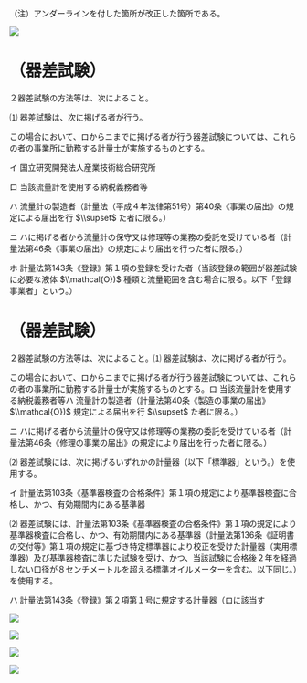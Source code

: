 （注）アンダーラインを付した箇所が改正した箇所である。

![](https://www.nta.go.jp/tmp/c8ebc9bb-fc83-4559-b451-0d8924a3e7be/images/82d011e66619c2284a3900ec8c6e521132fa2ba1a52f9f3410a2734238361dcd.jpg)

# （器差試験）

２器差試験の方法等は、次によること。

⑴ 器差試験は、次に掲げる者が行う。

この場合において、ロからニまでに掲げる者が行う器差試験については、これらの者の事業所に勤務する計量士が実施するものとする。

イ 国立研究開発法人産業技術総合研究所

ロ 当該流量計を使用する納税義務者等

ハ 流量計の製造者（計量法（平成４年法律第51号）第40条《事業の届出》の規定による届出を行 $\\supset$ た者に限る。）

ニ ハに掲げる者から流量計の保守又は修理等の業務の委託を受けている者（計量法第46条《事業の届出》の規定により届出を行った者に限る。）

ホ 計量法第143条《登録》第１項の登録を受けた者（当該登録の範囲が器差試験に必要な液体 $\\mathcal{O})$ 種類と流量範囲を含む場合に限る。以下「登録事業者」という。）

# （器差試験）

２器差試験の方法等は、次によること。⑴ 器差試験は、次に掲げる者が行う。

この場合において、ロからニまでに掲げる者が行う器差試験については、これらの者の事業所に勤務する計量士が実施するものとする。ロ 当該流量計を使用する納税義務者等ハ 流量計の製造者（計量法第40条《製造の事業の届出》 $\\mathcal{O})$ 規定による届出を行 $\\supset$ た者に限る。）

ニ ハに掲げる者から流量計の保守又は修理等の業務の委託を受けている者（計量法第46条《修理の事業の届出》の規定により届出を行った者に限る。）

⑵ 器差試験には、次に掲げるいずれかの計量器（以下「標準器」という。）を使用する。

イ 計量法第103条《基準器検査の合格条件》第１項の規定により基準器検査に合格し、かつ、有効期間内にある基準器

⑵ 器差試験には、計量法第103条《基準器検査の合格条件》第１項の規定により基準器検査に合格し、かつ、有効期間内にある基準器（計量法第136条《証明書の交付等》第１項の規定に基づき特定標準器により校正を受けた計量器（実用標準器）及び基準器検査に準じた試験を受け、かつ、当該試験に合格後２年を経過しない口径が８センチメートルを超える標準オイルメーターを含む。以下同じ。）を使用する。

ハ 計量法第143条《登録》第２項第１号に規定する計量器（ロに該当す

![](https://www.nta.go.jp/tmp/c8ebc9bb-fc83-4559-b451-0d8924a3e7be/images/37bf89fe169deaff6458ed0c23854614201b032e3c023caa925d26be3ef188fe.jpg)

![](https://www.nta.go.jp/tmp/c8ebc9bb-fc83-4559-b451-0d8924a3e7be/images/7c6b86b947f0a8214be74414cfdf3209fd385c48d27cc60b3be0cf9e80593550.jpg)

![](https://www.nta.go.jp/tmp/c8ebc9bb-fc83-4559-b451-0d8924a3e7be/images/5396569a0119b6605e11dcc6655518ae40ba8b2a34d699857534ee13d7b27943.jpg)

![](https://www.nta.go.jp/tmp/c8ebc9bb-fc83-4559-b451-0d8924a3e7be/images/631ea4996f8dc57ac9bd59dfbc0a0d5347360e801447617344f66c0569f2d6e5.jpg)
